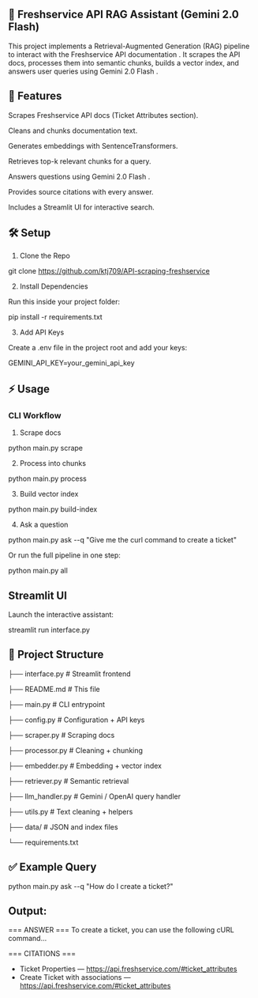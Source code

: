 ## 📘 Freshservice API RAG Assistant (Gemini 2.0 Flash)

This project implements a Retrieval-Augmented Generation (RAG) pipeline to interact with the Freshservice API documentation
.
It scrapes the API docs, processes them into semantic chunks, builds a vector index, and answers user queries using Gemini 2.0 Flash .

## 🚀 Features

Scrapes Freshservice API docs (Ticket Attributes section).

Cleans and chunks documentation text.

Generates embeddings with SentenceTransformers.

Retrieves top-k relevant chunks for a query.

Answers questions using Gemini 2.0 Flash .

Provides source citations with every answer.

Includes a Streamlit UI for interactive search.


## 🛠️ Setup

1. Clone the Repo

git clone https://github.com/ktj709/API-scraping-freshservice



2. Install Dependencies

Run this inside your project folder:

pip install -r requirements.txt


3. Add API Keys

Create a .env file in the project root and add your keys:

GEMINI_API_KEY=your_gemini_api_key


## ⚡ Usage

### CLI Workflow

1. Scrape docs

python main.py scrape


2. Process into chunks

python main.py process


3. Build vector index

python main.py build-index


4. Ask a question

python main.py ask --q "Give me the curl command to create a ticket"


Or run the full pipeline in one step:

python main.py all

## Streamlit UI

Launch the interactive assistant:

streamlit run interface.py

## 📂 Project Structure

├── interface.py         # Streamlit frontend   

├── README.md            # This file

├── main.py              # CLI entrypoint

├── config.py            # Configuration + API keys

├── scraper.py           # Scraping docs

├── processor.py         # Cleaning + chunking

├── embedder.py          # Embedding + vector index

├── retriever.py         # Semantic retrieval

├── llm_handler.py       # Gemini / OpenAI query handler

├── utils.py             # Text cleaning + helpers

├── data/                # JSON and index files

└── requirements.txt

## ✅ Example Query

python main.py ask --q "How do I create a ticket?"

## Output:

=== ANSWER ===
To create a ticket, you can use the following cURL command...

=== CITATIONS ===
- Ticket Properties — https://api.freshservice.com/#ticket_attributes
- Create Ticket with associations — https://api.freshservice.com/#ticket_attributes

